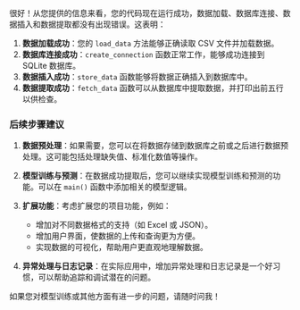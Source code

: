 很好！从您提供的信息来看，您的代码现在运行成功，数据加载、数据库连接、数据插入和数据提取都没有出现错误。这表明：

1. **数据加载成功**：您的 `load_data` 方法能够正确读取 CSV 文件并加载数据。
2. **数据库连接成功**：`create_connection` 函数正常工作，能够成功连接到 SQLite 数据库。
3. **数据插入成功**：`store_data` 函数能够将数据正确插入到数据库中。
4. **数据提取成功**：`fetch_data` 函数可以从数据库中提取数据，并打印出前五行以供检查。

### 后续步骤建议

1. **数据预处理**：如果需要，您可以在将数据存储到数据库之前或之后进行数据预处理。这可能包括处理缺失值、标准化数值等操作。

2. **模型训练与预测**：在数据成功提取后，您可以继续实现模型训练和预测的功能。可以在 `main()` 函数中添加相关的模型逻辑。

3. **扩展功能**：考虑扩展您的项目功能，例如：
   - 增加对不同数据格式的支持（如 Excel 或 JSON）。
   - 增加用户界面，使数据的上传和查询更为方便。
   - 实现数据的可视化，帮助用户更直观地理解数据。

4. **异常处理与日志记录**：在实际应用中，增加异常处理和日志记录是一个好习惯，可以帮助追踪和调试潜在的问题。

如果您对模型训练或其他方面有进一步的问题，请随时问我！